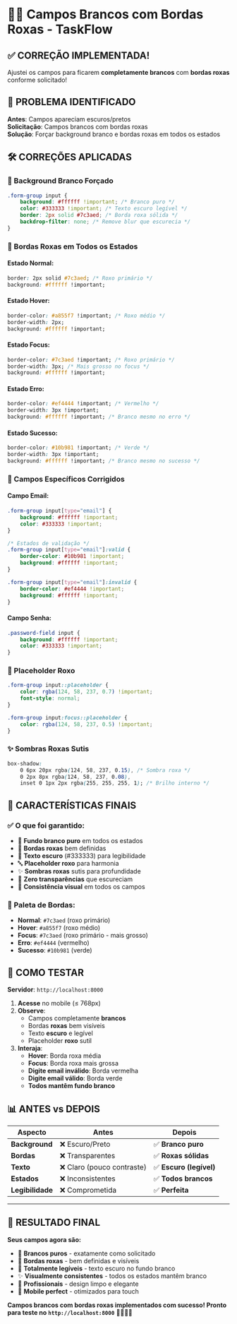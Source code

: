 # 🤍💜 Campos Brancos com Bordas Roxas - TaskFlow

## ✅ **CORREÇÃO IMPLEMENTADA!**

Ajustei os campos para ficarem **completamente brancos** com **bordas roxas** conforme solicitado!

## 🎯 **PROBLEMA IDENTIFICADO**

**Antes**: Campos apareciam escuros/pretos  
**Solicitação**: Campos brancos com bordas roxas  
**Solução**: Forçar background branco e bordas roxas em todos os estados  

## 🛠️ **CORREÇÕES APLICADAS**

### **🤍 Background Branco Forçado**
```css
.form-group input {
    background: #ffffff !important; /* Branco puro */
    color: #333333 !important; /* Texto escuro legível */
    border: 2px solid #7c3aed; /* Borda roxa sólida */
    backdrop-filter: none; /* Remove blur que escurecia */
}
```

### **💜 Bordas Roxas em Todos os Estados**

#### **Estado Normal:**
```css
border: 2px solid #7c3aed; /* Roxo primário */
background: #ffffff !important;
```

#### **Estado Hover:**
```css
border-color: #a855f7 !important; /* Roxo médio */
border-width: 2px;
background: #ffffff !important;
```

#### **Estado Focus:**
```css
border-color: #7c3aed !important; /* Roxo primário */
border-width: 3px; /* Mais grosso no focus */
background: #ffffff !important;
```

#### **Estado Erro:**
```css
border-color: #ef4444 !important; /* Vermelho */
border-width: 3px !important;
background: #ffffff !important; /* Branco mesmo no erro */
```

#### **Estado Sucesso:**
```css
border-color: #10b981 !important; /* Verde */
border-width: 3px !important;
background: #ffffff !important; /* Branco mesmo no sucesso */
```

### **📧 Campos Específicos Corrigidos**

#### **Campo Email:**
```css
.form-group input[type="email"] {
    background: #ffffff !important;
    color: #333333 !important;
}

/* Estados de validação */
.form-group input[type="email"]:valid {
    border-color: #10b981 !important;
    background: #ffffff !important;
}

.form-group input[type="email"]:invalid {
    border-color: #ef4444 !important;
    background: #ffffff !important;
}
```

#### **Campo Senha:**
```css
.password-field input {
    background: #ffffff !important;
    color: #333333 !important;
}
```

### **🎨 Placeholder Roxo**
```css
.form-group input::placeholder {
    color: rgba(124, 58, 237, 0.7) !important;
    font-style: normal;
}

.form-group input:focus::placeholder {
    color: rgba(124, 58, 237, 0.5) !important;
}
```

### **✨ Sombras Roxas Sutis**
```css
box-shadow: 
    0 6px 20px rgba(124, 58, 237, 0.15), /* Sombra roxa */
    0 2px 8px rgba(124, 58, 237, 0.08),
    inset 0 1px 2px rgba(255, 255, 255, 1); /* Brilho interno */
```

## 🎯 **CARACTERÍSTICAS FINAIS**

### **✅ O que foi garantido:**
- 🤍 **Fundo branco puro** em todos os estados
- 💜 **Bordas roxas** bem definidas  
- 📝 **Texto escuro** (#333333) para legibilidade
- 🔤 **Placeholder roxo** para harmonia
- ✨ **Sombras roxas** sutis para profundidade
- 🚫 **Zero transparências** que escureciam
- 🎨 **Consistência visual** em todos os campos

### **🎨 Paleta de Bordas:**
- **Normal**: `#7c3aed` (roxo primário)
- **Hover**: `#a855f7` (roxo médio)
- **Focus**: `#7c3aed` (roxo primário - mais grosso)
- **Erro**: `#ef4444` (vermelho)
- **Sucesso**: `#10b981` (verde)

## 🧪 **COMO TESTAR**

**Servidor**: `http://localhost:8000`

1. **Acesse** no mobile (≤ 768px)
2. **Observe**:
   - Campos completamente **brancos**
   - Bordas **roxas** bem visíveis
   - Texto **escuro** e legível
   - Placeholder **roxo** sutil
3. **Interaja**:
   - **Hover**: Borda roxa média
   - **Focus**: Borda roxa mais grossa
   - **Digite email inválido**: Borda vermelha
   - **Digite email válido**: Borda verde
   - **Todos mantêm fundo branco**

## 📊 **ANTES vs DEPOIS**

| **Aspecto** | **Antes** | **Depois** |
|-------------|-----------|------------|
| **Background** | ❌ Escuro/Preto | ✅ **Branco puro** |
| **Bordas** | ❌ Transparentes | ✅ **Roxas sólidas** |
| **Texto** | ❌ Claro (pouco contraste) | ✅ **Escuro (legível)** |
| **Estados** | ❌ Inconsistentes | ✅ **Todos brancos** |
| **Legibilidade** | ❌ Comprometida | ✅ **Perfeita** |

---

## 🎉 **RESULTADO FINAL**

**Seus campos agora são:**

- 🤍 **Brancos puros** - exatamente como solicitado
- 💜 **Bordas roxas** - bem definidas e visíveis  
- 📝 **Totalmente legíveis** - texto escuro no fundo branco
- ✨ **Visualmente consistentes** - todos os estados mantêm branco
- 🎯 **Profissionais** - design limpo e elegante
- 📱 **Mobile perfect** - otimizados para touch

**Campos brancos com bordas roxas implementados com sucesso! Pronto para teste no `http://localhost:8000`** 🤍💜✨🚀 
